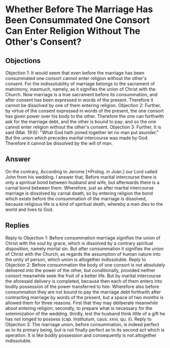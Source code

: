# Whether Before The Marriage Has Been Consummated One Consort Can Enter Religion Without The Other's Consent?
## Objections
Objection 1: It would seem that even before the marriage has been consummated one consort cannot enter religion without the other's consent. For the indissolubility of marriage belongs to the sacrament of matrimony, inasmuch, namely, as it signifies the union of Christ with the Church. Now marriage is a true sacrament before its consummation, and after consent has been expressed in words of the present. Therefore it cannot be dissolved by one of them entering religion.
Objection 2: Further, by virtue of the consent expressed in words of the present, the one consort has given power over his body to the other. Therefore the one can forthwith ask for the marriage debt, and the other is bound to pay: and so the one cannot enter religion without the other's consent.
Objection 3: Further, it is said (Mat. 19:6): "What God hath joined together let no man put asunder." But the union which precedes marital intercourse was made by God. Therefore it cannot be dissolved by the will of man.
## Answer
On the contrary, According to Jerome [*Prolog. in Joan.] our Lord called John from his wedding.
I answer that, Before marital intercourse there is only a spiritual bond between husband and wife, but afterwards there is a carnal bond between them. Wherefore, just as after marital intercourse marriage is dissolved by carnal death, so by entering religion the bond which exists before the consummation of the marriage is dissolved, because religious life is a kind of spiritual death, whereby a man dies to the world and lives to God.
## Replies
Reply to Objection 1: Before consummation marriage signifies the union of Christ with the soul by grace, which is dissolved by a contrary spiritual disposition, namely mortal sin. But after consummation it signifies the union of Christ with the Church, as regards the assumption of human nature into the unity of person, which union is altogether indissoluble.
Reply to Objection 2: Before consummation the body of one consort is not absolutely delivered into the power of the other, but conditionally, provided neither consort meanwhile seek the fruit of a better life. But by marital intercourse the aforesaid delivery is completed, because then each of them enters into bodily possession of the power transferred to him. Wherefore also before consummation they are not bound to pay the marriage debt forthwith after contracting marriage by words of the present, but a space of two months is allowed them for three reasons. First that they may deliberate meanwhile about entering religion; secondly, to prepare what is necessary for the solemnization of the wedding. thirdly, lest the husband think little of a gift he has not longed to possess (cap. Institutum, caus. xxvi, qu. ii).
Reply to Objection 3: The marriage union, before consummation, is indeed perfect as to its primary being, but is not finally perfect as to its second act which is operation. It is like bodily possession and consequently is not altogether indissoluble.